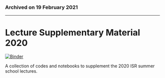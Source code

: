 ### Archived on 19 February 2021
________________________________________

# Lecture Supplementary Material 2020
[![Binder](https://mybinder.org/badge_logo.svg)](https://mybinder.org/v2/gh/isrsummerschool/lecture_supplements_2020/master)

A collection of codes and notebooks to supplement the 2020 ISR summer school lectures.
